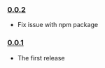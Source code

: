### [0.0.2](https://github.com/jmeas/app-meta/releases/tag/v0.0.2)

- Fix issue with npm package

### [0.0.1](https://github.com/jmeas/app-meta/releases/tag/v0.0.1)

- The first release